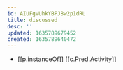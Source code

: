 ```yaml
---
id: AIUFgvUhkYBPJ8w2p1dRU
title: discussed
desc: ''
updated: 1635789679452
created: 1635789640472
---
```



- [[p.instanceOf]] [[c.Pred.Activity]]
